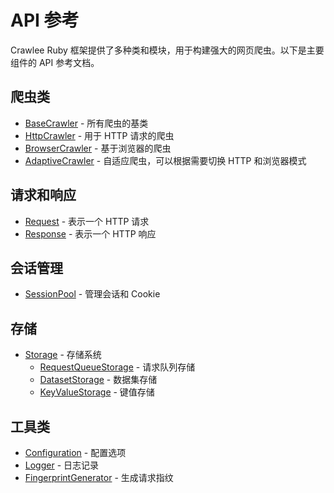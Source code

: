 # API 参考

Crawlee Ruby 框架提供了多种类和模块，用于构建强大的网页爬虫。以下是主要组件的 API 参考文档。

## 爬虫类

- [BaseCrawler](base_crawler.md) - 所有爬虫的基类
- [HttpCrawler](http_crawler.md) - 用于 HTTP 请求的爬虫
- [BrowserCrawler](browser_crawler.md) - 基于浏览器的爬虫
- [AdaptiveCrawler](adaptive_crawler.md) - 自适应爬虫，可以根据需要切换 HTTP 和浏览器模式

## 请求和响应

- [Request](request.md) - 表示一个 HTTP 请求
- [Response](response.md) - 表示一个 HTTP 响应

## 会话管理

- [SessionPool](session_pool.md) - 管理会话和 Cookie

## 存储

- [Storage](storage.md) - 存储系统
  - [RequestQueueStorage](request_queue_storage.md) - 请求队列存储
  - [DatasetStorage](dataset_storage.md) - 数据集存储
  - [KeyValueStorage](key_value_storage.md) - 键值存储

## 工具类

- [Configuration](configuration.md) - 配置选项
- [Logger](logger.md) - 日志记录
- [FingerprintGenerator](fingerprint_generator.md) - 生成请求指纹
